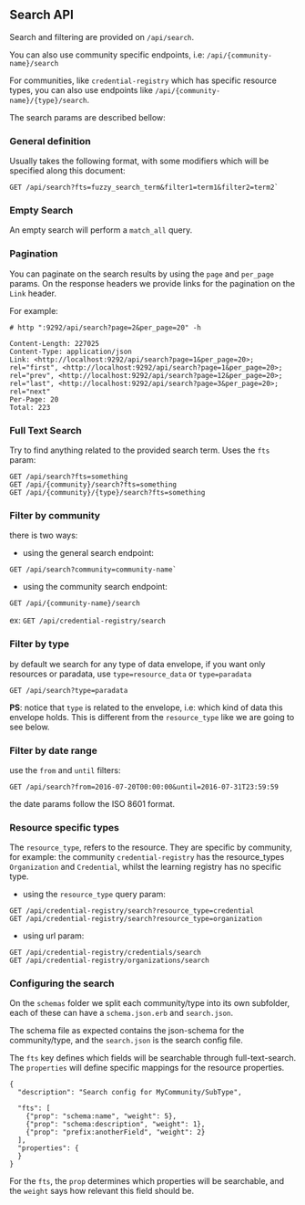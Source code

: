 ## Search API

Search and filtering are provided on `/api/search`.

You can also use community specific endpoints, i.e: `/api/{community-name}/search`

For communities, like `credential-registry` which has specific resource types,
you can also use endpoints like `/api/{community-name}/{type}/search`.

The search params are described bellow:

### General definition

Usually takes the following format, with some modifiers which will be specified
along this document:

```
GET /api/search?fts=fuzzy_search_term&filter1=term1&filter2=term2`
```

### Empty Search

An empty search will perform a `match_all` query.

### Pagination

You can paginate on the search results by using the `page` and `per_page` params.
On the response headers we provide links for the pagination on the `Link` header.

For example:

```
# http ":9292/api/search?page=2&per_page=20" -h

Content-Length: 227025
Content-Type: application/json
Link: <http://localhost:9292/api/search?page=1&per_page=20>; rel="first", <http://localhost:9292/api/search?page=1&per_page=20>; rel="prev", <http://localhost:9292/api/search?page=12&per_page=20>; rel="last", <http://localhost:9292/api/search?page=3&per_page=20>; rel="next"
Per-Page: 20
Total: 223
```

### Full Text Search

Try to find anything related to the provided search term.
Uses the `fts` param:

```
GET /api/search?fts=something
GET /api/{community}/search?fts=something
GET /api/{community}/{type}/search?fts=something
```

### Filter by community

there is two ways:

- using the general search endpoint:

```
GET /api/search?community=community-name`
```

- using the community search endpoint:

```
GET /api/{community-name}/search
```

ex: `GET /api/credential-registry/search`

### Filter by type

by default we search for any type of data envelope, if you want only
resources or paradata, use `type=resource_data` or `type=paradata`

```
GET /api/search?type=paradata
```

**PS**: notice that `type` is related to the envelope,
i.e: which kind of data this envelope holds.
This is different from the `resource_type` like we are going to see below.

### Filter by date range

use the `from` and `until` filters:

```
GET /api/search?from=2016-07-20T00:00:00&until=2016-07-31T23:59:59
```

the date params follow the ISO 8601 format.

### Resource specific types

The `resource_type`, refers to the resource.
They are specific by community, for example: the community `credential-registry`
has the resource_types `Organization` and `Credential`,
whilst the learning registry has no specific type.

- using the `resource_type` query param:

```
GET /api/credential-registry/search?resource_type=credential
GET /api/credential-registry/search?resource_type=organization
```

- using url param:

```
GET /api/credential-registry/credentials/search
GET /api/credential-registry/organizations/search
```

### Configuring the search

On the `schemas` folder we split each community/type into its own subfolder,
 each of these can have a `schema.json.erb` and `search.json`.

The schema file as expected contains the json-schema for the community/type,
and the `search.json` is the search config file.

The `fts` key defines which fields will be searchable through full-text-search.
The `properties` will define specific mappings for the resource properties.

```
{
  "description": "Search config for MyCommunity/SubType",

  "fts": [
    {"prop": "schema:name", "weight": 5},
    {"prop": "schema:description", "weight": 1},
    {"prop": "prefix:anotherField", "weight": 2}
  ],
  "properties": {
  }
}
```

For the `fts`, the `prop` determines which properties will be searchable,
and the `weight` says how relevant this field should be.
